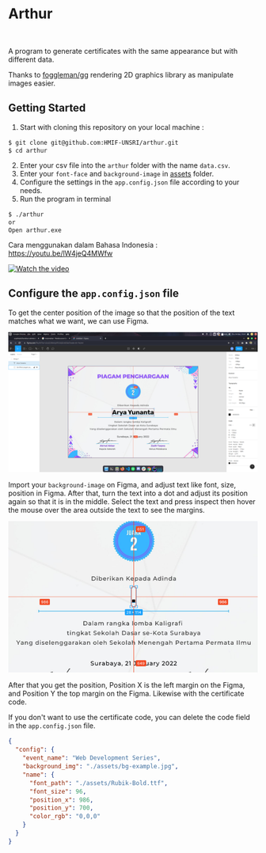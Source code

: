 # Arthur

<img src="https://idn-a.kakaopagecdn.com/public/contents/image/bdc4b114-bc0d-414a-b33b-7f7062a7cf04/x2/7ff1bf78956fafb41a238ed19633b3f491d00112.jpg" width="500px;" alt=""/>


A program to generate certificates with the same appearance but with different data.

Thanks to [foggleman/gg](https://github.com/fogleman/gg) rendering 2D graphics library as manipulate images easier.

## Getting Started

1. Start with cloning this repository on your local machine :

```
$ git clone git@github.com:HMIF-UNSRI/arthur.git
$ cd arthur
```

2. Enter your csv file into the `arthur` folder with the name `data.csv`.
3. Enter your `font-face` and `background-image` in [assets](./assets) folder.
4. Configure the settings in the `app.config.json` file according to your needs.
5. Run the program in terminal

```
$ ./arthur
or
Open arthur.exe
```


Cara menggunakan dalam Bahasa Indonesia : https://youtu.be/lW4jeQ4MWfw

[![Watch the video](https://img.youtube.com/vi/lW4jeQ4MWfw/maxresdefault.jpg)](https://youtu.be/lW4jeQ4MWfw)

## Configure the `app.config.json` file

To get the center position of the image so that the position of the text matches what we want, we can use Figma.

![Screenshot](./assets/figma-ss-1.png)

Import your `background-image` on Figma, and adjust text like font, size, position in Figma. After that, turn the text
into a dot and adjust its position again so that it is in the middle. Select the text and press inspect then hover the
mouse over the area outside the text to see the margins.

![Screenshot](./assets/figma-ss-2.png)

After that you get the position, Position X is the left margin on the Figma, and Position Y the top margin on the Figma.
Likewise with the certificate code.

If you don't want to use the certificate code, you can delete the code field in the `app.config.json` file.

```json
{
  "config": {
    "event_name": "Web Development Series",
    "background_img": "./assets/bg-example.jpg",
    "name": {
      "font_path": "./assets/Rubik-Bold.ttf",
      "font_size": 96,
      "position_x": 986,
      "position_y": 700,
      "color_rgb": "0,0,0"
    }
  }
}
```
